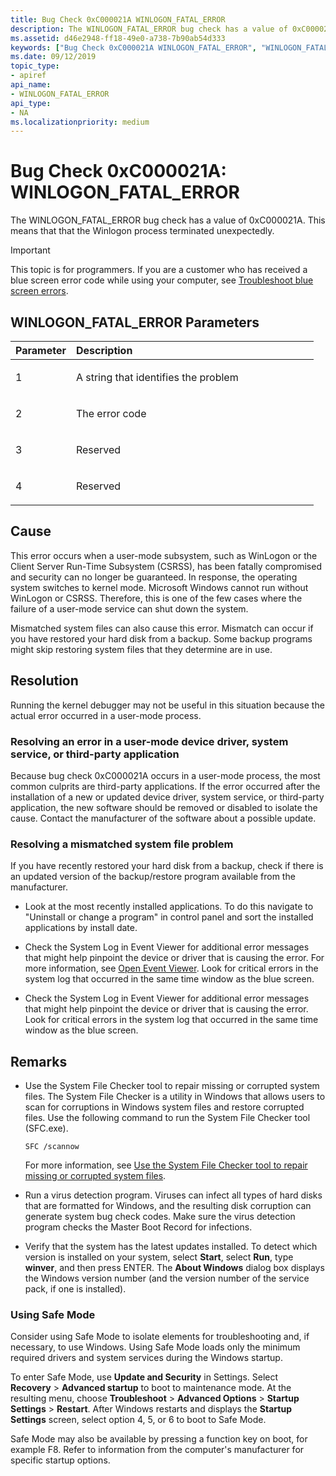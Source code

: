 ```yaml
---
title: Bug Check 0xC000021A WINLOGON_FATAL_ERROR
description: The WINLOGON_FATAL_ERROR bug check has a value of 0xC000021A. This means that the Winlogon process terminated unexpectedly.
ms.assetid: d46e2948-ff18-49e0-a738-7b90ab54d333
keywords: ["Bug Check 0xC000021A WINLOGON_FATAL_ERROR", "WINLOGON_FATAL_ERROR"]
ms.date: 09/12/2019
topic_type:
- apiref
api_name:
- WINLOGON_FATAL_ERROR
api_type:
- NA
ms.localizationpriority: medium
---
```


# Bug Check 0xC000021A: WINLOGON\_FATAL\_ERROR

The WINLOGON\_FATAL\_ERROR bug check has a value of 0xC000021A. This means that that the Winlogon process terminated unexpectedly.

> [!IMPORTANT]
> This topic is for programmers. If you are a customer who has received a blue screen error code while using your computer, see [Troubleshoot blue screen errors](https://www.windows.com/stopcode).

## WINLOGON\_FATAL\_ERROR Parameters

<table>
<colgroup>
<col width="20%" />
<col width="80%" />
</colgroup>
<thead>
<tr class="header">
<th align="left">Parameter</th>
<th align="left">Description</th>
</tr>
</thead>
<tbody>
<tr class="odd">
<td align="left"><p>1</p></td>
<td align="left"><p>A string that identifies the problem</p></td>
</tr>
<tr class="even">
<td align="left"><p>2</p></td>
<td align="left"><p>The error code</p></td>
</tr>
<tr class="odd">
<td align="left"><p>3</p></td>
<td align="left"><p>Reserved</p></td>
</tr>
<tr class="even">
<td align="left"><p>4</p></td>
<td align="left"><p>Reserved</p></td>
</tr>
</tbody>
</table>

Cause
-----

This error occurs when a user-mode subsystem, such as WinLogon or the Client Server Run-Time Subsystem (CSRSS), has been fatally compromised and security can no longer be guaranteed. In response, the operating system switches to kernel mode. Microsoft Windows cannot run without WinLogon or CSRSS. Therefore, this is one of the few cases where the failure of a user-mode service can shut down the system.

Mismatched system files can also cause this error. Mismatch can occur if you have restored your hard disk from a backup. Some backup programs might skip restoring system files that they determine are in use.

## Resolution

Running the kernel debugger may not be useful in this situation because the actual error occurred in a user-mode process.

### Resolving an error in a user-mode device driver, system service, or third-party application

Because bug check 0xC000021A occurs in a user-mode process, the most common culprits are third-party applications. If the error occurred after the installation of a new or updated device driver, system service, or third-party application, the new software should be removed or disabled to isolate the cause. Contact the manufacturer of the software about a possible update.

### Resolving a mismatched system file problem

If you have recently restored your hard disk from a backup, check if there is an updated version of the backup/restore program available from the manufacturer.

- Look at the most recently installed applications. To do this navigate to "Uninstall or change a program" in control panel and sort the installed applications by install date.

- Check the System Log in Event Viewer for additional error messages that might help pinpoint the device or driver that is causing the error. For more information, see [Open Event Viewer](https://support.microsoft.com/hub/4338813/windows-help#1TC=windows-7). Look for critical errors in the system log that occurred in the same time window as the blue screen.

-   Check the System Log in Event Viewer for additional error messages that might help pinpoint the device or driver that is causing the error. Look for critical errors in the system log that occurred in the same time window as the blue screen.

## Remarks

- Use the System File Checker tool to repair missing or corrupted system files. The System File Checker is a utility in Windows that allows users to scan for corruptions in Windows system files and restore corrupted files. Use the following command to run the System File Checker tool (SFC.exe).

    ```console
    SFC /scannow
    ```

    For more information, see [Use the System File Checker tool to repair missing or corrupted system files](https://support.microsoft.com/help/929833/use-the-system-file-checker-tool-to-repair-missing-or-corrupted-system).

-   Run a virus detection program. Viruses can infect all types of hard disks that are formatted for Windows, and the resulting disk corruption can generate system bug check codes. Make sure the virus detection program checks the Master Boot Record for infections.

-   Verify that the system has the latest updates installed. To detect which version is installed on your system, select **Start**, select **Run**, type **winver**, and then press ENTER. The **About Windows** dialog box displays the Windows version number (and the version number of the service pack, if one is installed).

### Using Safe Mode

Consider using Safe Mode to isolate elements for troubleshooting and, if necessary, to use Windows. Using Safe Mode loads only the minimum required drivers and system services during the Windows startup.

To enter Safe Mode, use **Update and Security** in Settings. Select **Recovery**&nbsp;&gt; **Advanced startup** to boot to maintenance mode. At the resulting menu, choose **Troubleshoot**&nbsp;&gt; **Advanced Options**&nbsp;&gt; **Startup Settings**&nbsp;&gt; **Restart**. After Windows restarts and displays the **Startup Settings** screen, select option 4, 5, or 6 to boot to Safe Mode.

Safe Mode may also be available by pressing a function key on boot, for example F8. Refer to information from the computer's manufacturer for specific startup options.
